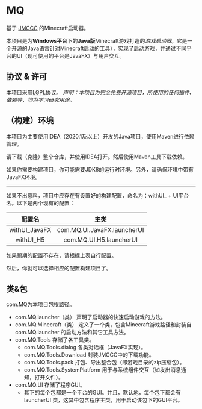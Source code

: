 # MQ

基于 [JMCCC](https://github.com/to2mbn/JMCCC) 的Minecraft启动器。

本项目是为**Windows平台**下的**Java版**Minecraft游戏打造的*游戏启动器*。它是一个开源的Java语言针对Minecraft启动的工具），实现了启动游戏，并通过不同平台的UI（现可使用的平台是JavaFX）与用户交互。

## 协议 & 许可

本项目采用[LGPL](../LICENSE.txt)协议。
_声明：本项目为完全免费开源项目，所使用的任何插件、依赖等，均为学习研究用途。_

## （构建）环境
本项目为主要使用IDEA（2020.1及以上）开发的Java项目，使用Maven进行依赖管理。  

请下载（克隆）整个仓库，并使用IDEA打开。然后使用Maven工具下载依赖。

如果你需要构建项目，你可能需要JDK8的运行时环境。另外，请确保环境中带有JavaFX环境。

------

如果不出意料，项目中应存在有设置好的构建配置，命名为：withUI_ + UI平台名。以下是两个现有的配置：

|    配置名     |            主类             |
| :-----------: | :-------------------------:|
| withUI_JavaFX | com.MQ.UI.JavaFX.launcherUI |
|   withUI_H5   |   com.MQ.UI.H5.launcherUI |

如果预期的配置不存在，请根据上表自行配置。

然后，你就可以选择相应的配置构建项目了。

## 类&包

com.MQ为本项目包根路径。

- com.MQ.launcher（类） 声明了启动器的快速启动游戏的方法。
- com.MQ.Minecraft（类）  定义了一个类，包含Minecraft游戏路径和封装自 com.MQ.launcher 的启动方法和其它工具方法。
- com.MQ.Tools 存储了各工具类。
  - com.MQ.Tools.dialog 各类对话框（JavaFX实现）。
  - com.MQ.Tools.Download 封装JMCCC中的下载功能。
  - com.MQ.Tools.pack 打包、导出整合包（即游戏目录的zip压缩包）。
  - com.MQ.Tools.SystemPlatform 用于与系统组件交互（如发出消息通知，打开文件）。
- com.MQ.UI 存储了程序GUI。
  - 其下的每个包都是一个平台的GUI。并且，默认地，每个包下都会有 launcherUI 类，这其中包含程序主类，用于启动该包下的GUI平台。
